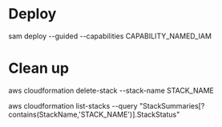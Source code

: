 # Deploy

sam deploy --guided  --capabilities CAPABILITY_NAMED_IAM

# Clean up

aws cloudformation delete-stack --stack-name STACK_NAME

aws cloudformation list-stacks --query "StackSummaries[?contains(StackName,'STACK_NAME')].StackStatus"
